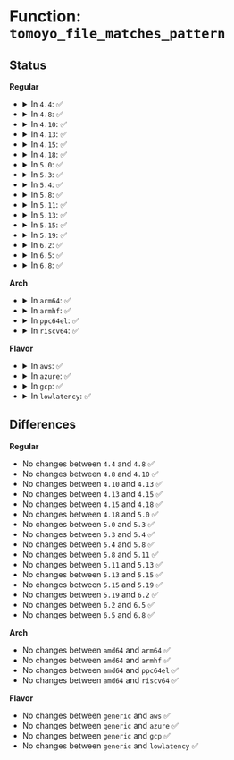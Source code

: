 # Function: <code>tomoyo_file_matches_pattern</code>

## Status
<b>Regular</b>
<ul>
<li>
<details>
<summary>In <code>4.4</code>: ✅</summary>

```c
bool tomoyo_file_matches_pattern(const char *filename, const char *filename_end, const char *pattern, const char *pattern_end);
```

**Collision:** Unique Static

**Inline:** No

**Transformation:** False

**Instances:**

```
In security/tomoyo/util.c (ffffffff813739c0)
Location: security/tomoyo/util.c:800
Inline: False
Direct callers:
  - security/tomoyo/util.c:tomoyo_path_matches_pattern2
  - security/tomoyo/util.c:tomoyo_path_matches_pattern2
```
**Symbols:**

```
ffffffff813739c0-ffffffff81373a61: tomoyo_file_matches_pattern (STB_LOCAL)
```
</details>
</li>
<li>
<details>
<summary>In <code>4.8</code>: ✅</summary>

```c
bool tomoyo_file_matches_pattern(const char *filename, const char *filename_end, const char *pattern, const char *pattern_end);
```

**Collision:** Unique Static

**Inline:** No

**Transformation:** False

**Instances:**

```
In security/tomoyo/util.c (ffffffff813a9de0)
Location: security/tomoyo/util.c:800
Inline: False
Direct callers:
  - security/tomoyo/util.c:tomoyo_path_matches_pattern2
  - security/tomoyo/util.c:tomoyo_path_matches_pattern2
```
**Symbols:**

```
ffffffff813a9de0-ffffffff813a9e8b: tomoyo_file_matches_pattern (STB_LOCAL)
```
</details>
</li>
<li>
<details>
<summary>In <code>4.10</code>: ✅</summary>

```c
bool tomoyo_file_matches_pattern(const char *filename, const char *filename_end, const char *pattern, const char *pattern_end);
```

**Collision:** Unique Static

**Inline:** No

**Transformation:** False

**Instances:**

```
In security/tomoyo/util.c (ffffffff813c0960)
Location: security/tomoyo/util.c:800
Inline: False
Direct callers:
  - security/tomoyo/util.c:tomoyo_path_matches_pattern2
  - security/tomoyo/util.c:tomoyo_path_matches_pattern2
```
**Symbols:**

```
ffffffff813c0960-ffffffff813c0a0b: tomoyo_file_matches_pattern (STB_LOCAL)
```
</details>
</li>
<li>
<details>
<summary>In <code>4.13</code>: ✅</summary>

```c
bool tomoyo_file_matches_pattern(const char *filename, const char *filename_end, const char *pattern, const char *pattern_end);
```

**Collision:** Unique Static

**Inline:** No

**Transformation:** False

**Instances:**

```
In security/tomoyo/util.c (ffffffff813d7300)
Location: security/tomoyo/util.c:802
Inline: False
Direct callers:
  - security/tomoyo/util.c:tomoyo_path_matches_pattern2
  - security/tomoyo/util.c:tomoyo_path_matches_pattern2
```
**Symbols:**

```
ffffffff813d7300-ffffffff813d73b2: tomoyo_file_matches_pattern (STB_LOCAL)
```
</details>
</li>
<li>
<details>
<summary>In <code>4.15</code>: ✅</summary>

```c
bool tomoyo_file_matches_pattern(const char *filename, const char *filename_end, const char *pattern, const char *pattern_end);
```

**Collision:** Unique Static

**Inline:** No

**Transformation:** False

**Instances:**

```
In security/tomoyo/util.c (ffffffff813fd840)
Location: security/tomoyo/util.c:782
Inline: False
Direct callers:
  - security/tomoyo/util.c:tomoyo_path_matches_pattern2
  - security/tomoyo/util.c:tomoyo_path_matches_pattern2
```
**Symbols:**

```
ffffffff813fd840-ffffffff813fd8f2: tomoyo_file_matches_pattern (STB_LOCAL)
```
</details>
</li>
<li>
<details>
<summary>In <code>4.18</code>: ✅</summary>

```c
bool tomoyo_file_matches_pattern(const char *filename, const char *filename_end, const char *pattern, const char *pattern_end);
```

**Collision:** Unique Static

**Inline:** No

**Transformation:** False

**Instances:**

```
In security/tomoyo/util.c (ffffffff8142e8d0)
Location: security/tomoyo/util.c:782
Inline: False
Direct callers:
  - security/tomoyo/util.c:tomoyo_path_matches_pattern2
  - security/tomoyo/util.c:tomoyo_path_matches_pattern2
```
**Symbols:**

```
ffffffff8142e8d0-ffffffff8142e982: tomoyo_file_matches_pattern (STB_LOCAL)
```
</details>
</li>
<li>
<details>
<summary>In <code>5.0</code>: ✅</summary>

```c
bool tomoyo_file_matches_pattern(const char *filename, const char *filename_end, const char *pattern, const char *pattern_end);
```

**Collision:** Unique Static

**Inline:** No

**Transformation:** False

**Instances:**

```
In security/tomoyo/util.c (ffffffff8144b2e0)
Location: security/tomoyo/util.c:782
Inline: False
Direct callers:
  - security/tomoyo/util.c:tomoyo_path_matches_pattern2
  - security/tomoyo/util.c:tomoyo_path_matches_pattern2
```
**Symbols:**

```
ffffffff8144b2e0-ffffffff8144b392: tomoyo_file_matches_pattern (STB_LOCAL)
```
</details>
</li>
<li>
<details>
<summary>In <code>5.3</code>: ✅</summary>

```c
bool tomoyo_file_matches_pattern(const char *filename, const char *filename_end, const char *pattern, const char *pattern_end);
```

**Collision:** Unique Static

**Inline:** No

**Transformation:** False

**Instances:**

```
In security/tomoyo/util.c (ffffffff81478e00)
Location: security/tomoyo/util.c:794
Inline: False
Direct callers:
  - security/tomoyo/util.c:tomoyo_path_matches_pattern2
  - security/tomoyo/util.c:tomoyo_path_matches_pattern2
```
**Symbols:**

```
ffffffff81478e00-ffffffff81478eb3: tomoyo_file_matches_pattern (STB_LOCAL)
```
</details>
</li>
<li>
<details>
<summary>In <code>5.4</code>: ✅</summary>

```c
bool tomoyo_file_matches_pattern(const char *filename, const char *filename_end, const char *pattern, const char *pattern_end);
```

**Collision:** Unique Static

**Inline:** No

**Transformation:** False

**Instances:**

```
In security/tomoyo/util.c (ffffffff81492b00)
Location: security/tomoyo/util.c:795
Inline: False
Direct callers:
  - security/tomoyo/util.c:tomoyo_path_matches_pattern2
  - security/tomoyo/util.c:tomoyo_path_matches_pattern2
```
**Symbols:**

```
ffffffff81492b00-ffffffff81492bb3: tomoyo_file_matches_pattern (STB_LOCAL)
```
</details>
</li>
<li>
<details>
<summary>In <code>5.8</code>: ✅</summary>

```c
bool tomoyo_file_matches_pattern(const char *filename, const char *filename_end, const char *pattern, const char *pattern_end);
```

**Collision:** Unique Static

**Inline:** No

**Transformation:** False

**Instances:**

```
In security/tomoyo/util.c (ffffffff814ea100)
Location: security/tomoyo/util.c:795
Inline: False
Direct callers:
  - security/tomoyo/util.c:tomoyo_path_matches_pattern2
  - security/tomoyo/util.c:tomoyo_path_matches_pattern2
```
**Symbols:**

```
ffffffff814ea100-ffffffff814ea1b3: tomoyo_file_matches_pattern (STB_LOCAL)
```
</details>
</li>
<li>
<details>
<summary>In <code>5.11</code>: ✅</summary>

```c
bool tomoyo_file_matches_pattern(const char *filename, const char *filename_end, const char *pattern, const char *pattern_end);
```

**Collision:** Unique Static

**Inline:** No

**Transformation:** False

**Instances:**

```
In security/tomoyo/util.c (ffffffff815074e0)
Location: security/tomoyo/util.c:817
Inline: False
Direct callers:
  - security/tomoyo/util.c:tomoyo_path_matches_pattern2
  - security/tomoyo/util.c:tomoyo_path_matches_pattern2
```
**Symbols:**

```
ffffffff815074e0-ffffffff81507593: tomoyo_file_matches_pattern (STB_LOCAL)
```
</details>
</li>
<li>
<details>
<summary>In <code>5.13</code>: ✅</summary>

```c
bool tomoyo_file_matches_pattern(const char *filename, const char *filename_end, const char *pattern, const char *pattern_end);
```

**Collision:** Unique Static

**Inline:** No

**Transformation:** False

**Instances:**

```
In security/tomoyo/util.c (ffffffff8150e060)
Location: security/tomoyo/util.c:817
Inline: False
Direct callers:
  - security/tomoyo/util.c:tomoyo_path_matches_pattern2
  - security/tomoyo/util.c:tomoyo_path_matches_pattern2
```
**Symbols:**

```
ffffffff8150e060-ffffffff8150e113: tomoyo_file_matches_pattern (STB_LOCAL)
```
</details>
</li>
<li>
<details>
<summary>In <code>5.15</code>: ✅</summary>

```c
bool tomoyo_file_matches_pattern(const char *filename, const char *filename_end, const char *pattern, const char *pattern_end);
```

**Collision:** Unique Static

**Inline:** No

**Transformation:** False

**Instances:**

```
In security/tomoyo/util.c (ffffffff8156bbb0)
Location: security/tomoyo/util.c:817
Inline: False
Direct callers:
  - security/tomoyo/util.c:tomoyo_path_matches_pattern2
  - security/tomoyo/util.c:tomoyo_path_matches_pattern2
```
**Symbols:**

```
ffffffff8156bbb0-ffffffff8156bc63: tomoyo_file_matches_pattern (STB_LOCAL)
```
</details>
</li>
<li>
<details>
<summary>In <code>5.19</code>: ✅</summary>

```c
bool tomoyo_file_matches_pattern(const char *filename, const char *filename_end, const char *pattern, const char *pattern_end);
```

**Collision:** Unique Static

**Inline:** No

**Transformation:** False

**Instances:**

```
In security/tomoyo/util.c (ffffffff81607da0)
Location: security/tomoyo/util.c:817
Inline: False
Direct callers:
  - security/tomoyo/util.c:tomoyo_path_matches_pattern2
  - security/tomoyo/util.c:tomoyo_path_matches_pattern2
```
**Symbols:**

```
ffffffff81607da0-ffffffff81607e6f: tomoyo_file_matches_pattern (STB_LOCAL)
```
</details>
</li>
<li>
<details>
<summary>In <code>6.2</code>: ✅</summary>

```c
bool tomoyo_file_matches_pattern(const char *filename, const char *filename_end, const char *pattern, const char *pattern_end);
```

**Collision:** Unique Static

**Inline:** No

**Transformation:** False

**Instances:**

```
In security/tomoyo/util.c (ffffffff816b9540)
Location: security/tomoyo/util.c:817
Inline: False
Direct callers:
  - security/tomoyo/util.c:tomoyo_path_matches_pattern2
  - security/tomoyo/util.c:tomoyo_path_matches_pattern2
```
**Symbols:**

```
ffffffff816b9540-ffffffff816b960f: tomoyo_file_matches_pattern (STB_LOCAL)
```
</details>
</li>
<li>
<details>
<summary>In <code>6.5</code>: ✅</summary>

```c
bool tomoyo_file_matches_pattern(const char *filename, const char *filename_end, const char *pattern, const char *pattern_end);
```

**Collision:** Unique Static

**Inline:** No

**Transformation:** False

**Instances:**

```
In security/tomoyo/util.c (ffffffff816f1ee0)
Location: security/tomoyo/util.c:817
Inline: False
Direct callers:
  - security/tomoyo/util.c:tomoyo_path_matches_pattern2
  - security/tomoyo/util.c:tomoyo_path_matches_pattern2
```
**Symbols:**

```
ffffffff816f1ee0-ffffffff816f1faf: tomoyo_file_matches_pattern (STB_LOCAL)
```
</details>
</li>
<li>
<details>
<summary>In <code>6.8</code>: ✅</summary>

```c
bool tomoyo_file_matches_pattern(const char *filename, const char *filename_end, const char *pattern, const char *pattern_end);
```

**Collision:** Unique Static

**Inline:** No

**Transformation:** False

**Instances:**

```
In security/tomoyo/util.c (ffffffff8172eca0)
Location: security/tomoyo/util.c:817
Inline: False
Direct callers:
  - security/tomoyo/util.c:tomoyo_path_matches_pattern2
  - security/tomoyo/util.c:tomoyo_path_matches_pattern2
```
**Symbols:**

```
ffffffff8172eca0-ffffffff8172ed6f: tomoyo_file_matches_pattern (STB_LOCAL)
```
</details>
</li>
</ul>
<b>Arch</b>
<ul>
<li>
<details>
<summary>In <code>arm64</code>: ✅</summary>

```c
bool tomoyo_file_matches_pattern(const char *filename, const char *filename_end, const char *pattern, const char *pattern_end);
```

**Collision:** Unique Static

**Inline:** No

**Transformation:** False

**Instances:**

```
In security/tomoyo/util.c (ffff800010587a80)
Location: security/tomoyo/util.c:795
Inline: False
Direct callers:
  - security/tomoyo/util.c:tomoyo_path_matches_pattern2
  - security/tomoyo/util.c:tomoyo_path_matches_pattern2
```
**Symbols:**

```
ffff800010587a80-ffff800010587b7c: tomoyo_file_matches_pattern (STB_LOCAL)
```
</details>
</li>
<li>
<details>
<summary>In <code>armhf</code>: ✅</summary>

```c
bool tomoyo_file_matches_pattern(const char *filename, const char *filename_end, const char *pattern, const char *pattern_end);
```

**Collision:** Unique Static

**Inline:** No

**Transformation:** False

**Instances:**

```
In security/tomoyo/util.c (c0738fcc)
Location: security/tomoyo/util.c:795
Inline: False
Direct callers:
  - security/tomoyo/util.c:tomoyo_path_matches_pattern2
  - security/tomoyo/util.c:tomoyo_path_matches_pattern2
```
**Symbols:**

```
c0738fcc-c073908c: tomoyo_file_matches_pattern (STB_LOCAL)
```
</details>
</li>
<li>
<details>
<summary>In <code>ppc64el</code>: ✅</summary>

```c
bool tomoyo_file_matches_pattern(const char *filename, const char *filename_end, const char *pattern, const char *pattern_end);
```

**Collision:** Unique Static

**Inline:** No

**Transformation:** False

**Instances:**

```
In security/tomoyo/util.c (c0000000006f7c10)
Location: security/tomoyo/util.c:795
Inline: False
Direct callers:
  - security/tomoyo/util.c:tomoyo_path_matches_pattern2
  - security/tomoyo/util.c:tomoyo_path_matches_pattern2
```
**Symbols:**

```
c0000000006f7c10-c0000000006f7db0: tomoyo_file_matches_pattern (STB_LOCAL)
```
</details>
</li>
<li>
<details>
<summary>In <code>riscv64</code>: ✅</summary>

```c
bool tomoyo_file_matches_pattern(const char *filename, const char *filename_end, const char *pattern, const char *pattern_end);
```

**Collision:** Unique Static

**Inline:** No

**Transformation:** False

**Instances:**

```
In security/tomoyo/util.c (ffffffe0003d6d40)
Location: security/tomoyo/util.c:795
Inline: False
Direct callers:
  - security/tomoyo/util.c:tomoyo_path_matches_pattern2
  - security/tomoyo/util.c:tomoyo_path_matches_pattern2
```
**Symbols:**

```
ffffffe0003d6d40-ffffffe0003d6e06: tomoyo_file_matches_pattern (STB_LOCAL)
```
</details>
</li>
</ul>
<b>Flavor</b>
<ul>
<li>
<details>
<summary>In <code>aws</code>: ✅</summary>

```c
bool tomoyo_file_matches_pattern(const char *filename, const char *filename_end, const char *pattern, const char *pattern_end);
```

**Collision:** Unique Static

**Inline:** No

**Transformation:** False

**Instances:**

```
In security/tomoyo/util.c (ffffffff8148b0e0)
Location: security/tomoyo/util.c:795
Inline: False
Direct callers:
  - security/tomoyo/util.c:tomoyo_path_matches_pattern2
  - security/tomoyo/util.c:tomoyo_path_matches_pattern2
```
**Symbols:**

```
ffffffff8148b0e0-ffffffff8148b193: tomoyo_file_matches_pattern (STB_LOCAL)
```
</details>
</li>
<li>
<details>
<summary>In <code>azure</code>: ✅</summary>

```c
bool tomoyo_file_matches_pattern(const char *filename, const char *filename_end, const char *pattern, const char *pattern_end);
```

**Collision:** Unique Static

**Inline:** No

**Transformation:** False

**Instances:**

```
In security/tomoyo/util.c (ffffffff8147bb00)
Location: security/tomoyo/util.c:795
Inline: False
Direct callers:
  - security/tomoyo/util.c:tomoyo_path_matches_pattern2
  - security/tomoyo/util.c:tomoyo_path_matches_pattern2
```
**Symbols:**

```
ffffffff8147bb00-ffffffff8147bbb3: tomoyo_file_matches_pattern (STB_LOCAL)
```
</details>
</li>
<li>
<details>
<summary>In <code>gcp</code>: ✅</summary>

```c
bool tomoyo_file_matches_pattern(const char *filename, const char *filename_end, const char *pattern, const char *pattern_end);
```

**Collision:** Unique Static

**Inline:** No

**Transformation:** False

**Instances:**

```
In security/tomoyo/util.c (ffffffff81487180)
Location: security/tomoyo/util.c:795
Inline: False
Direct callers:
  - security/tomoyo/util.c:tomoyo_path_matches_pattern2
  - security/tomoyo/util.c:tomoyo_path_matches_pattern2
```
**Symbols:**

```
ffffffff81487180-ffffffff81487233: tomoyo_file_matches_pattern (STB_LOCAL)
```
</details>
</li>
<li>
<details>
<summary>In <code>lowlatency</code>: ✅</summary>

```c
bool tomoyo_file_matches_pattern(const char *filename, const char *filename_end, const char *pattern, const char *pattern_end);
```

**Collision:** Unique Static

**Inline:** No

**Transformation:** False

**Instances:**

```
In security/tomoyo/util.c (ffffffff8149ecc0)
Location: security/tomoyo/util.c:795
Inline: False
Direct callers:
  - security/tomoyo/util.c:tomoyo_path_matches_pattern2
  - security/tomoyo/util.c:tomoyo_path_matches_pattern2
```
**Symbols:**

```
ffffffff8149ecc0-ffffffff8149ed73: tomoyo_file_matches_pattern (STB_LOCAL)
```
</details>
</li>
</ul>

## Differences
<b>Regular</b>
<ul>
<li>
No changes between <code>4.4</code> and <code>4.8</code> ✅
</li>
<li>
No changes between <code>4.8</code> and <code>4.10</code> ✅
</li>
<li>
No changes between <code>4.10</code> and <code>4.13</code> ✅
</li>
<li>
No changes between <code>4.13</code> and <code>4.15</code> ✅
</li>
<li>
No changes between <code>4.15</code> and <code>4.18</code> ✅
</li>
<li>
No changes between <code>4.18</code> and <code>5.0</code> ✅
</li>
<li>
No changes between <code>5.0</code> and <code>5.3</code> ✅
</li>
<li>
No changes between <code>5.3</code> and <code>5.4</code> ✅
</li>
<li>
No changes between <code>5.4</code> and <code>5.8</code> ✅
</li>
<li>
No changes between <code>5.8</code> and <code>5.11</code> ✅
</li>
<li>
No changes between <code>5.11</code> and <code>5.13</code> ✅
</li>
<li>
No changes between <code>5.13</code> and <code>5.15</code> ✅
</li>
<li>
No changes between <code>5.15</code> and <code>5.19</code> ✅
</li>
<li>
No changes between <code>5.19</code> and <code>6.2</code> ✅
</li>
<li>
No changes between <code>6.2</code> and <code>6.5</code> ✅
</li>
<li>
No changes between <code>6.5</code> and <code>6.8</code> ✅
</li>
</ul>
<b>Arch</b>
<ul>
<li>
No changes between <code>amd64</code> and <code>arm64</code> ✅
</li>
<li>
No changes between <code>amd64</code> and <code>armhf</code> ✅
</li>
<li>
No changes between <code>amd64</code> and <code>ppc64el</code> ✅
</li>
<li>
No changes between <code>amd64</code> and <code>riscv64</code> ✅
</li>
</ul>
<b>Flavor</b>
<ul>
<li>
No changes between <code>generic</code> and <code>aws</code> ✅
</li>
<li>
No changes between <code>generic</code> and <code>azure</code> ✅
</li>
<li>
No changes between <code>generic</code> and <code>gcp</code> ✅
</li>
<li>
No changes between <code>generic</code> and <code>lowlatency</code> ✅
</li>
</ul>
